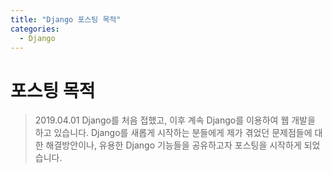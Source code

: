 ```yaml
---
title: "Django 포스팅 목적"
categories: 
  - Django
---
```

# 포스팅 목적
> 2019.04.01 Django를 처음 접했고, 이후 계속 Django를 이용하여 웹 개발을 하고 있습니다.
> Django를 새롭게 시작하는 분들에게 제가 겪었던 문제점들에 대한 해결방안이나,
> 유용한 Django 기능들을 공유하고자 포스팅을 시작하게 되었습니다.
